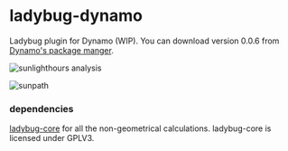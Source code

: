 # ladybug-dynamo
Ladybug plugin for Dynamo (WIP). You can download version 0.0.6 from [Dynamo's package manger](http://dynamopackages.com/#).

![sunlighthours analysis](https://raw.githubusercontent.com/ladybug-analysis-tools/ladybug-dynamo/master/resources/sunlighthoursAnalysis/definition.JPG)

![sunpath](https://raw.githubusercontent.com/ladybug-analysis-tools/ladybug-dynamo/master/resources/sunpath/sunpath.gif)

### dependencies
[ladybug-core](https://github.com/ladybug-analysis-tools/ladybug-core) for all the non-geometrical calculations. ladybug-core is licensed under GPLV3.
